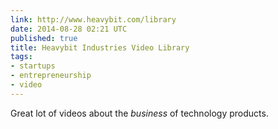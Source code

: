 ```yaml
---
link: http://www.heavybit.com/library
date: 2014-08-28 02:21 UTC
published: true
title: Heavybit Industries Video Library
tags:
- startups
- entrepreneurship
- video
---
```


Great lot of videos about the *business* of technology products.
